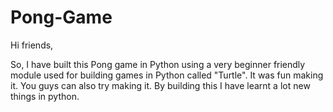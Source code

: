 # Pong-Game
Hi friends,

So, I have built this Pong game in Python using a very beginner friendly module used for building games in Python called "Turtle".
It was fun making it. 
You guys can also try making it.
By building this I have learnt a lot new things in python.
